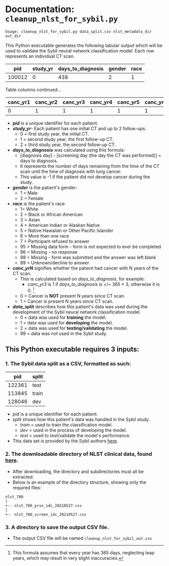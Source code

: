 
# Documentation: `cleanup_nlst_for_sybil.py` 

`Usage: cleanup_nlst_for_sybil.py data_split.csv nlst_metadata_dir out_dir`

This Python executable generates the following tabular output which will be used to validate the Sybil neural network classification model.
Each row represents an individual CT scan.

| pid    | study_yr | days_to_diagnosis | gender | race |
|--------|----------|-------------------|--------|------|
| 100012 | 0        | 438               | 2      | 1    |

Table columns continued...

| canc_yr1 | canc_yr2 | canc_yr3 | canc_yr4 | canc_yr5 | canc_yr6 | data_split |
|----------|----------|----------|----------|----------|----------|------------|
| 0        | 1        | 1        | 1        | 1        | 1        | 2          |

- ***pid*** is a unique identifier for each patient.
- ***study_yr***- Each patient has one initial CT and up to 2 follow-ups.
	- 0 = first study year, the initial CT.
	- 1 = second study year, the first follow-up CT.
	- 2 = third study year, the second follow-up CT.
- ***days_to_diagnosis*** was calculated using this formula:
	- [diagnosis day] - [screening day (the day the CT was performed)] = days to diagnosis.
	- It represents the number of days remaining from the time of the CT scan until the time of diagnosis with lung cancer.
	- This value is -1 if the patient did not develop cancer during the study.
- ***gender*** is the patient's gender:
	- 1 = Male
	- 2 = Female
- ***race*** is the patient's race:
	- 1= White
	- 2 = Black or African American
	- 3 = Asian
	- 4 = American Indian or Alaskan Native
	- 5 = Native Hawaiian or Other Pacific Islander  
	- 6 = More than one race
	- 7 = Participant refused to answer
	- 95 = Missing data form - form is not expected to ever be completed
	- 96 = Missing - no response
	- 98 = Missing - form was submitted and the answer was left blank
	- 99 = Unknown/decline to answer
- ***canc_yrN*** signifies whether the patient had cancer with N years of the CT scan.
	- This is calculated based on *days_to_diagnosis*, for example:
		- *canc_yr3* is 1 if *days_to_diagnosis* is </= 365 * 3, otherwise it is 0. [^1]
	- 0 = Cancer is **NOT** present N years since CT scan.
	- 1 = Cancer is present N years since CT scan.
- ***data_split*** describes how this patient's data was used during the development of the Sybil neural network classification model.
	- 0 = data was used for **training** the model.
	- 1 = data was used for **developing** the model.
	- 2 = data was used for **testing/validating** the model.
	- 99 = data was not used in the Sybil study.

## This Python executable requires 3 inputs:
### 1.  The Sybil data split as a CSV, formatted as such:
| pid    | split |
|--------|-------|
| 122361 | test  |
| 113845 | train |
| 128046 | dev   |
- *pid* is a unique identifier for each patient.
- *split* shows how this patient's data was handled in the Sybil study.
	- *train* = used to train the classification model.
	- *dev* = used in the process of developing the model.
	- *test* = used to test/validate the model's performance.
- This data set is provided by the Sybil authors [here](https://drive.google.com/drive/folders/1nBp05VV9mf5CfEO6W5RY4ZpcpxmPDEeR).

### 2. The downloadable directory of NLST clinical data, found [here](https://wiki.cancerimagingarchive.net/display/NLST).
- After downloading, the directory and subdirectories must all be extracted.
- Below is an example of the directory structure, showing only the required files:
```
nlst_780
|
+-- nlst_780_prsn_idc_20210527.csv
|
+-- nlst_780_screen_idc_20210527.csv
```
### 3.  A directory to save the output CSV file.
- The output CSV file will be named `cleanup_nlst_for_sybil_out.csv`
 
[^1]: This formula assumes that every year has 365 days, neglecting leap years, which may result in very slight inaccuracies.
